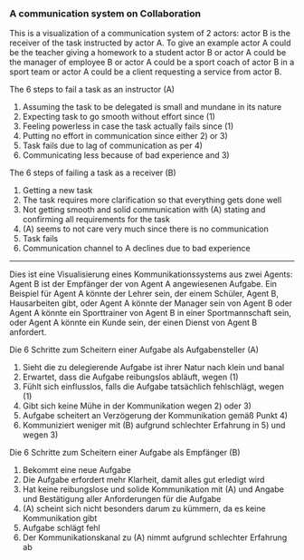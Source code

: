 ### A communication system on Collaboration


This is a visualization of a communication system of 2 actors: actor B is the receiver of the task instructed by actor A. To give an example actor A could be the teacher giving a homework to a student actor B or actor A could be the manager of employee B or actor A could be a sport coach of actor B in a sport team or actor A could be a client requesting a service from actor B.

The 6 steps to fail a task as an instructor (A)

1. Assuming the task to be delegated is small and mundane in its nature
2. Expecting task to go smooth without effort since (1)
3. Feeling powerless in case the task actually fails since (1)
4. Putting no effort in communication since either 2) or 3)
5. Task fails due to lag of communication as per 4)
6. Communicating less because of bad experience and 3)

The 6 steps of failing a task as a receiver (B)
1. Getting a new task
2. The task requires more clarification so that everything gets done well
3. Not getting smooth and solid communication with (A) stating and confirming all requirements for the task
4. (A) seems to not care very much since there is no communication
5. Task fails
6. Communication channel to A declines due to bad experience

-----------

Dies ist eine Visualisierung eines Kommunikationssystems aus zwei Agents: Agent B ist der Empfänger der von Agent A angewiesenen Aufgabe. Ein Beispiel für Agent A könnte der Lehrer sein, der einem Schüler, Agent B, Hausarbeiten gibt, oder Agent A könnte der Manager sein von Agent B oder Agent A könnte ein Sporttrainer von Agent B in einer Sportmannschaft sein, oder Agent A könnte ein Kunde sein, der einen Dienst von Agent B anfordert.

Die 6 Schritte zum Scheitern einer Aufgabe als Aufgabensteller (A)

1. Sieht die zu delegierende Aufgabe ist ihrer Natur nach klein und banal
2. Erwartet, dass die Aufgabe reibungslos abläuft, wegen (1)
3. Fühlt sich einflusslos, falls die Aufgabe tatsächlich fehlschlägt, wegen (1)
4. Gibt sich keine Mühe in der Kommunikation wegen 2) oder 3)
5. Aufgabe scheitert an Verzögerung der Kommunikation gemäß Punkt 4)
6. Kommuniziert weniger mit (B) aufgrund schlechter Erfahrung in 5) und wegen 3)

Die 6 Schritte zum Scheitern einer Aufgabe als Empfänger (B)
1. Bekommt eine neue Aufgabe
2. Die Aufgabe erfordert mehr Klarheit, damit alles gut erledigt wird
3. Hat keine reibungslose und solide Kommunikation mit (A) und Angabe und Bestätigung aller Anforderungen für die Aufgabe
4. (A) scheint sich nicht besonders darum zu kümmern, da es keine Kommunikation gibt
5. Aufgabe schlägt fehl
6. Der Kommunikationskanal zu (A) nimmt aufgrund schlechter Erfahrung ab
